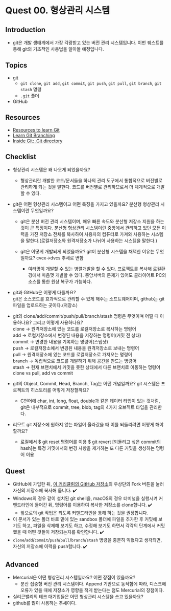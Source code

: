 # Quest 00. 형상관리 시스템

## Introduction

* git은 개발 생태계에서 가장 각광받고 있는 버전 관리 시스템입니다. 이번 퀘스트를 통해 git의 기초적인 사용법을 알아볼 예정입니다.

## Topics

* git
  * `git clone`, `git add`, `git commit`, `git push`, `git pull`, `git branch`, `git stash` 명령
  * `.git` 폴더
* GitHub

## Resources

* [Resources to learn Git](https://try.github.io)
* [Learn Git Branching](https://learngitbranching.js.org/?locale=ko)
* [Inside Git: .Git directory](https://githowto.com/git_internals_git_directory)

## Checklist

* 형상관리 시스템은 왜 나오게 되었을까요?  
  * 형상관리란 개발한 코드/문서들을 하나의 관리 도구에서 통합적으로 버전별로 관리하게 되는 것을 말한다.  코드를 버전별로 관리하므로서 더 체계적으로 개발할 수 있다.

* git은 어떤 형상관리 시스템이고 어떤 특징을 가지고 있을까요? 분산형 형상관리 시스템이란 무엇일까요?
  * git은 분산 버전 관리 시스템이며, 매우 빠른 속도와 분산형 저장소 지원을 하는 것이 큰 특징이다.   분산형 형상관리 시스템이란 중앙에서 관리하고 있던 모든 이력을 가진 저장소 전체를 복사하여 사용자의 컴퓨터로 가져와 사용하는 시스템을 말한다.(로컬저장소와 원격저장소가 나뉘어 사용하는 시스템을 말한다.)

  * git은 어떻게 개발되게 되었을까요? git이 분산형 시스템을 채택한 이유는 무엇일까요?  cvcx->dvcs 추세로 변함
    * 여러명이 개발할 수 있는 병렬개발을 할 수 있다.  프로젝트를 복사해 로컬환경에서 마음껏 개발할 수 있다.  중앙서버의 문제가 있어도 클라이어트 PC의 소스를 통한 원상 복구가 가능하다.

* git과 GitHub은 어떻게 다를까요?  
git은 소스코드를 효과적으로 관리할 수 있게 해주는 소프트웨어이며, github는 git파일을 업로드하는 곳이다.(저장소)

* git의 clone/add/commit/push/pull/branch/stash 명령은 무엇이며 어떨 때 이용하나요? 그리고 어떻게 사용하나요?  
clone -> 원격저장소에 있는 코드를 로컬저장소로 복사하는 명령어  
add -> 로컬저장소에서 변경된 내용을 저장하는 명령어(커밋 전 상태)  
commit -> 변경한 내용을 기록하는 명령어(스냅샷)  
push -> 로컬저장소에서 변경된 내용을 원격저장소로 보내는 명령어  
pull -> 원격저장소에 있는 코드를 로컬저장소로 가져오는 명령어  
branch -> 독립적으로 코드를 개발하기 위해 공간을 만드는 명령어  
stash -> 현재 브랜치에서 커밋을 못한 상태에서 다른 브랜치로 이동하는 명령어
 clone vs pull, add vs commit 

* git의 Object, Commit, Head, Branch, Tag는 어떤 개념일까요? git 시스템은 프로젝트의 히스토리를 어떻게 저장할까요?
  * C언어에 char, int, long, float, double과 같은 데이터 타입이 있는 것처럼,  git은 내부적으로 commit, tree, blob, tag의 4가지 오브젝트 타입을 관리한다.
  

* 리모트 git 저장소에 원하지 않는 파일이 올라갔을 때 이를 되돌리려면 어떻게 해야 할까요?
  * 로컬에서 $ git reset 명령어를 이용  $ git revert [되돌리고 싶은 commit의 hash]는 특정 커밋에서의 변경 사항을 제거하는 또 다른 커밋을 생성하는 명령어 이용


## Quest

* GitHub에 가입한 뒤, [이 커리큘럼의 GitHub 저장소](https://github.com/BD-AP2/BDJuniorCurriculum)의 우상단의 Fork 버튼을 눌러 자신의 저장소에 복사해 둡니다. ✔️
* Windows의 경우 같이 설치된 git shell을, macOS의 경우 터미널을 실행시켜 커맨드라인에 들어간 뒤, 명령어를 이용하여 복사한 저장소를 clone합니다.  ✔️
  * 앞으로의 git 작업은 되도록 커맨드라인을 통해 하는 것을 권장합니다.
* 이 문서가 있는 폴더 바로 밑에 있는 sandbox 폴더에 파일을 추가한 후 커밋해 보기도 하고, 파일을 삭제해 보기도 하고, 수정해 보기도 하면서 각각의 단계에서 커밋했을 때 어떤 것들이 저장되는지를 확인합니다. ✔️
* `clone`/`add`/`commit`/`push`/`pull`/`branch`/`stash` 명령을 충분히 익혔다고 생각되면, 자신의 저장소에 이력을 push합니다. ✔️

## Advanced

* Mercurial은 어떤 형상관리 시스템일까요? 어떤 장점이 있을까요? 
  * 분산 집중형 버전 관리 시스템이다.  Append 기반으로 동작함에 따라, 디스크에 오류가 있을 때에 저장소가 영향을 적게 받는다는 점도 Mercurial의 장점이다.
* 실리콘밸리의 테크 대기업들은 어떤 형상관리 시스템을 쓰고 있을까요? 
 * github를 많이 사용하는 추세이다.



